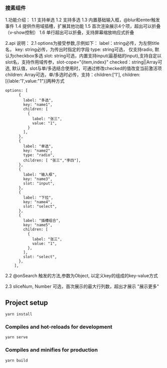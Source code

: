 ### 搜素组件
1.功能介绍：
  1.1 支持单选
  1.2 支持多选
  1.3 内置基础输入框，@blur和enter触发事件
  1.4 提供作用域插槽，扩展其他功能
  1.5 首次渲染展示4个项，超出可以折叠（v-show控制）
  1.6 单行超出可以折叠，支持屏幕缩放响应式折叠

2.api 说明：
  2.1 options为接受参数,示例如下：
    label：string必传，为左侧title名，
    key: string必传，为传出时指定的字段
    type: string可选， 仅支持radio, 默认为checkbox多选
    slot: string可选，内置支持input(最基础的input),支持自定以slot名，支持作用域传参，slot-cope="{item,index}"
    checked：string||Array可选, 默认值，slot与单/多选结合使用时，可通过修改checked的值改变当前激活项
    children: Array可选，单/多选时必传，支持：children:['1'], children:[{lable:'1',value:"1"}]两种方式
  ```
  options: [
        {
          label: "多选",
          key: "name1",
          children: [
            {
              label: "张三",
              value: "1",
            }
          ],
        },
        {
          label: "单选",
          key: "name2",
          type: "radio",
          children: [ "张三","李四"],
        },
        {
          label: "输入框",
          key: "name3",
          slot: "input",
        },
        {
          label: "下拉",
          key: "name4",
          slot: "select",
        },
        {
          label: "插槽组合",
          key: "name5",
          children: [
            {
              label: "张三",
              value: "1",
            },
          ],
          slot: "select",
        },
      ],
  ```
  
  2.2 @onSearch 触发的方法,参数为Object, 以定义key的组成的key-value方式

  2.3 sliceNum, Number 可选，首次展示的最大行列数，超出才展示 "展示更多"
  
  ## Project setup
```
yarn install
```

### Compiles and hot-reloads for development
```
yarn serve
```

### Compiles and minifies for production
```
yarn build
```
